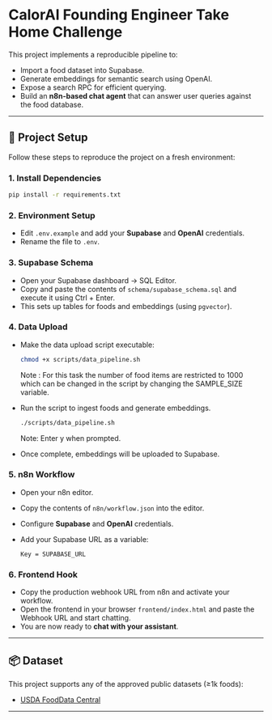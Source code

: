 # CalorAI Founding Engineer Take Home Challenge

This project implements a reproducible pipeline to:

* Import a food dataset into Supabase.
* Generate embeddings for semantic search using OpenAI.
* Expose a search RPC for efficient querying.
* Build an **n8n-based chat agent** that can answer user queries against the food database.

---

## 🚀 Project Setup

Follow these steps to reproduce the project on a fresh environment:

### 1. Install Dependencies

```bash
pip install -r requirements.txt
```

### 2. Environment Setup

* Edit `.env.example` and add your **Supabase** and **OpenAI** credentials.
* Rename the file to `.env`.

### 3. Supabase Schema

* Open your Supabase dashboard → SQL Editor.
* Copy and paste the contents of `schema/supabase_schema.sql` and execute it using Ctrl + Enter.
* This sets up tables for foods and embeddings (using `pgvector`).

### 4. Data Upload

* Make the data upload script executable:

  ```bash
  chmod +x scripts/data_pipeline.sh
  ```
  Note : For this task the number of food items are restricted to 1000 which can be changed in the script by changing the SAMPLE_SIZE variable.
* Run the script to ingest foods and generate embeddings.
  ```bash
  ./scripts/data_pipeline.sh
  ```
  Note: Enter y when prompted.
* Once complete, embeddings will be uploaded to Supabase.



### 5. n8n Workflow

* Open your n8n editor.
* Copy the contents of `n8n/workflow.json` into the editor.
* Configure **Supabase** and **OpenAI** credentials.
* Add your Supabase URL as a variable:

  ```
  Key = SUPABASE_URL
  ```

### 6. Frontend Hook

* Copy the production webhook URL from n8n and activate your workflow.
* Open the frontend in your browser `frontend/index.html` and paste the Webhook URL and start chatting.
* You are now ready to **chat with your assistant**.

---

## 📦 Dataset

This project supports any of the approved public datasets (≥1k foods):

* [USDA FoodData Central](https://fdc.nal.usda.gov/download-datasets.html)

---
